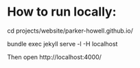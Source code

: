 # How to run locally:

cd projects/website/parker-howell.github.io/

bundle exec jekyll serve -l -H localhost

Then open http://localhost:4000/